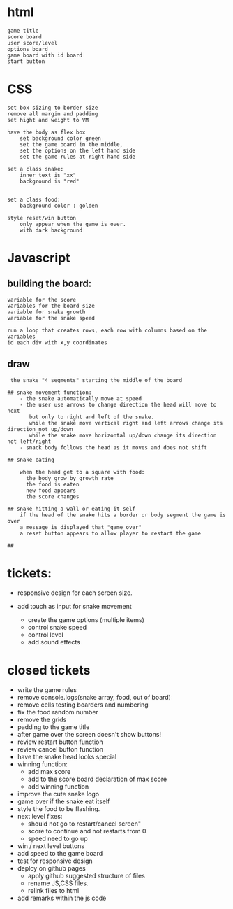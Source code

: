 # html
    game title
    score board 
    user score/level
    options board
    game board with id board
    start button
    

# CSS
    set box sizing to border size
    remove all margin and padding
    set hight and weight to VM

    have the body as flex box
        set background color green
        set the game board in the middle,
        set the options on the left hand side
        set the game rules at right hand side 

    set a class snake: 
        inner text is "xx"
        background is "red" 


    set a class food:
        background color : golden
    
    style reset/win button
        only appear when the game is over.
        with dark background 
        
# Javascript
## building the board:
    variable for the score
    variables for the board size
    variable for snake growth
    variable for the snake speed

    run a loop that creates rows, each row with columns based on the variables
    id each div with x,y coordinates 

## draw
     the snake "4 segments" starting the middle of the board

    ## snake movement function:
        - the snake automatically move at speed
        - the user use arrows to change direction the head will move to next
           but only to right and left of the snake. 
           while the snake move vertical right and left arrows change its direction not up/down
           while the snake move horizontal up/down change its direction not left/right
        - snack body follows the head as it moves and does not shift
    
    ## snake eating

        when the head get to a square with food:
          the body grow by growth rate
          the food is eaten
          new food appears
          the score changes
    
    ## snake hitting a wall or eating it self
        if the head of the snake hits a border or body segment the game is over
        a message is displayed that "game over"
        a reset button appears to allow player to restart the game
    
    ##
        
# tickets:
- responsive design for each screen size.
- add touch as input for snake movement

  

  
   - create the game options (multiple items)
    - control snake speed
    - control level
  - add sound effects


# closed tickets
 - write the game rules
 - remove console.logs(snake array, food, out of board)
 - remove cells testing boarders and numbering
 - fix the food random number 
 - remove the grids 
 - padding to the game title
 - after game over the screen doesn't show buttons!
 - review restart button function
 - review cancel button function
 - have the snake head looks special
 - winning function:
    - add max score 
    - add to the score board declaration of max score
    - add winning function  
 - improve the cute snake logo
 - game over if the snake eat itself
 - style the food to be flashing.
 - next level fixes: 
    - should not go to restart/cancel screen"
    - score  to continue and not restarts from 0
    - speed need to go up 
 - win / next level buttons
 - add speed to the game board 
 - test for responsive design
 - deploy on github pages
    - apply github suggested structure of files
    - rename JS,CSS files.
    - relink files to html
- add remarks within the js code
